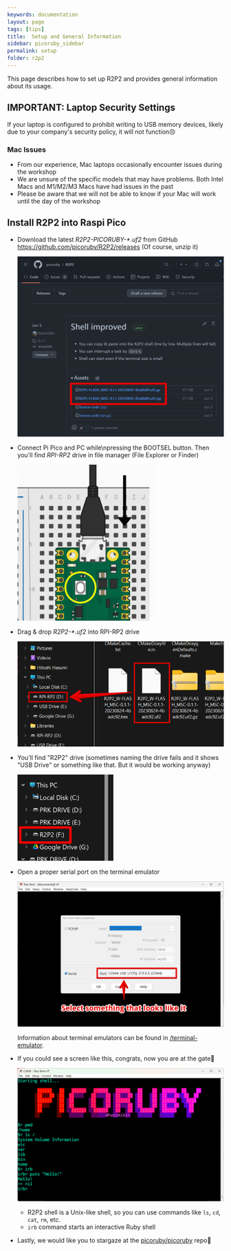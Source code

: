 ```yaml
---
keywords: documentation
layout: page
tags: [tips]
title:  Setup and General Information
sidebar: picoruby_sidebar
permalink: setup
folder: r2p2
---
```


This page describes how to set up R2P2 and provides general information about its usage.

## **IMPORTANT**: Laptop Security Settings

If your laptop is configured to prohibit writing to USB memory devices, likely due to your company's security policy, it will not function😣

### Mac Issues

- From our experience, Mac laptops occasionally encounter issues during the workshop
- We are unsure of the specific models that may have problems. Both Intel Macs and M1/M2/M3 Macs have had issues in the past
- Please be aware that we will not be able to know if your Mac will work until the day of the workshop

## Install R2P2 into Raspi Pico

- Download the latest *R2P2-PICORUBY-\*.uf2* from GitHub https://github.com/picoruby/R2P2/releases (Of course, unzip it)

  ![](/images/download-r2p2.png)

- Connect Pi Pico and PC while\\npressing the BOOTSEL button. Then you'll find *RPI-RP2* drive in file manager (File Explorer or Finder)

  ![](/images/bootsel-button.png)

- Drag & drop *R2P2-\*.uf2* into RPI-RP2 drive

  ![](/images/drag-and-drop.png)

- You'll find "R2P2" drive (sometimes naming the drive fails and it shows "USB Drive" or something like that. But it would be working anyway)

  ![](/images/r2p2-drive.png)

- Open a proper serial port on the terminal emulator

  ![](/images/open-com-port.png)

  Information about terminal emulators can be found in [/terminal-emulator](/terminal-emulator).

- If you could see a screen like this, congrats, now you are at the gate🎉

  ![](/images/r2p2.png)

  - R2P2 shell is a Unix-like shell, so you can use commands like `ls`, `cd`, `cat`, `rm`, etc.
  - `irb` command starts an interactive Ruby shell

- Lastly, we would like you to stargaze at the [picoruby/picoruby](https://github.com/picoruby/picoruby) repo🌟

